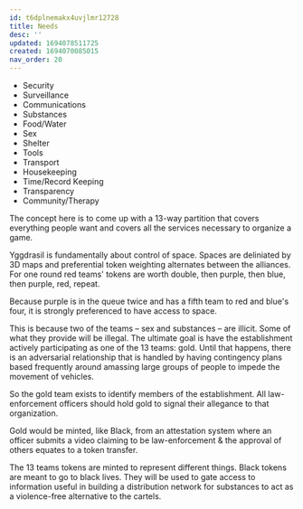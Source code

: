 ```yaml
---
id: t6dplnemakx4uvjlmr12728
title: Needs
desc: ''
updated: 1694078511725
created: 1694070085015
nav_order: 20
---
```


* Security
* Surveillance
* Communications
* Substances
* Food/Water
* Sex
* Shelter
* Tools
* Transport
* Housekeeping
* Time/Record Keeping
* Transparency
* Community/Therapy

The concept here is to come up with a 13-way partition that covers everything people want and covers all the services necessary to organize a game.

Yggdrasil is fundamentally about control of space. Spaces are deliniated by 3D maps and preferential token weighting alternates between the alliances. For one round red teams' tokens are worth double, then purple, then blue, then purple, red, repeat.

Because purple is in the queue twice and has a fifth team to red and blue's four, it is strongly preferenced to have access to space.

This is because two of the teams – sex and substances – are illicit. Some of what they provide will be illegal. The ultimate goal is have the establishment actively participating as one of the 13 teams: gold. Until that happens, there is an adversarial relationship that is handled by having contingency plans based frequently around amassing large groups of people to impede the movement of vehicles.

So the gold team exists to identify members of the establishment. All law-enforcement officers should hold gold to signal their allegance to that organization.

Gold would be minted, like Black, from an attestation system where an officer submits a video claiming to be law-enforcement & the approval of others equates to a token transfer.

The 13 teams tokens are minted to represent different things. Black tokens are meant to go to black lives. They will be used to gate access to information useful in building a distribution network for substances to act as a violence-free alternative to the cartels.
